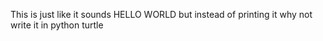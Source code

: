 This is just like it sounds HELLO WORLD but instead of printing it why not write it in python turtle
